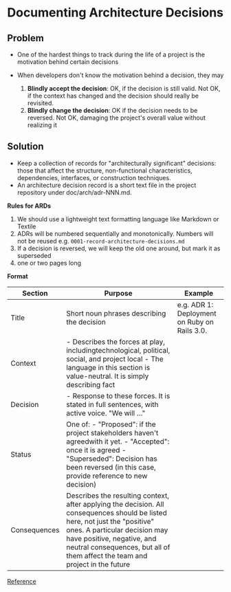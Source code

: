 # Documenting Architecture Decisions

## Problem

- One of the hardest things to track during the life of a project is the motivation behind certain decisions
- When developers don't know the motivation behind a decision, they may
  
  1. **Blindly accept the decision**: OK, if the decision is still valid. Not OK, if the context has changed and the decision should really be revisited.
  2. **Blindly change the decision**: OK if the decision needs to be reversed. Not OK, damaging the project's overall value without realizing it

## Solution

- Keep a collection of records for "architecturally significant" decisions: those that affect the structure, non-functional characteristics, dependencies, interfaces, or construction techniques.
- An architecture decision record is a short text file in the project repository under doc/arch/adr-NNN.md. 

**Rules for ARDs**
1. We should use a lightweight text formatting language like Markdown or Textile
2. ADRs will be numbered sequentially and monotonically. Numbers will not be reused e.g. `0001-record-architecture-decisions.md`
3. If a decision is reversed, we will keep the old one around, but mark it as superseded
4. one or two pages long

**Format**

| Section      | Purpose                                                                                                                                                                                                                                                                     | Example                                      |
|--------------|-----------------------------------------------------------------------------------------------------------------------------------------------------------------------------------------------------------------------------------------------------------------------------|----------------------------------------------|
| Title        | Short noun phrases describing the decision                                                                                                                                                                                                                                  | e.g. ADR 1: Deployment on Ruby on Rails 3.0. |
| Context      | - Describes the forces at play, includingtechnological, political, social, and project local - The language in this section is value-neutral. It is simply describing fact                                                                                                  |                                              |
| Decision     | - Response to these forces. It is stated in full sentences, with active voice. "We will …"                                                                                                                                                                                  |                                              |
| Status       | One of: - "Proposed": if the project stakeholders haven't agreedwith it yet. - "Accepted": once it is agreed - "Superseded": Decision has been reversed (in this case, provide reference to new decision)                                                                   |                                              |
| Consequences | Describes the resulting context, after applying the decision.  All consequences should be listed here, not just the "positive" ones. A particular decision may have positive, negative, and neutral consequences, but all of them affect the team and project in the future |                                              |

[Reference](https://cognitect.com/blog/2011/11/15/documenting-architecture-decisions)
